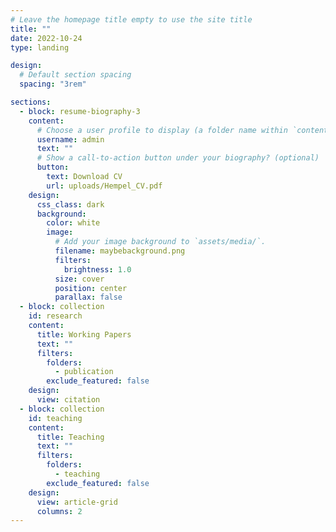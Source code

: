 ```yaml
---
# Leave the homepage title empty to use the site title
title: ""
date: 2022-10-24
type: landing

design:
  # Default section spacing
  spacing: "3rem"

sections:
  - block: resume-biography-3
    content:
      # Choose a user profile to display (a folder name within `content/authors/`)
      username: admin
      text: ""
      # Show a call-to-action button under your biography? (optional)
      button:
        text: Download CV
        url: uploads/Hempel_CV.pdf
    design:
      css_class: dark
      background:
        color: white
        image:
          # Add your image background to `assets/media/`.
          filename: maybebackground.png
          filters:
            brightness: 1.0
          size: cover
          position: center
          parallax: false
  - block: collection
    id: research
    content:
      title: Working Papers
      text: ""
      filters:
        folders:
          - publication
        exclude_featured: false
    design:
      view: citation
  - block: collection
    id: teaching
    content:
      title: Teaching
      text: ""
      filters:
        folders:
          - teaching
        exclude_featured: false
    design:
      view: article-grid
      columns: 2
---
```

